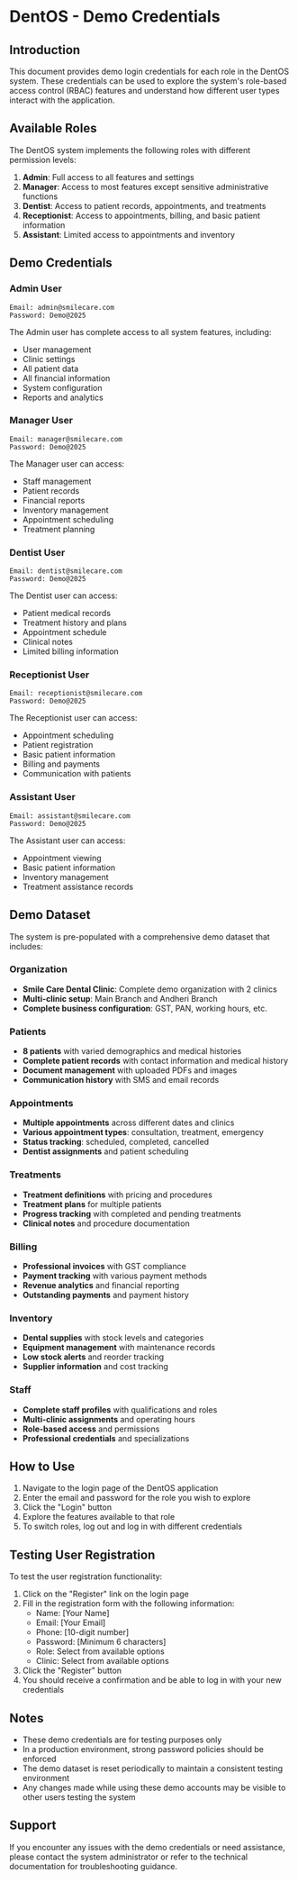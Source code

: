 # DentOS - Demo Credentials

## Introduction

This document provides demo login credentials for each role in the DentOS system. These credentials can be used to explore the system's role-based access control (RBAC) features and understand how different user types interact with the application.

## Available Roles

The DentOS system implements the following roles with different permission levels:

1. **Admin**: Full access to all features and settings
2. **Manager**: Access to most features except sensitive administrative functions
3. **Dentist**: Access to patient records, appointments, and treatments
4. **Receptionist**: Access to appointments, billing, and basic patient information
5. **Assistant**: Limited access to appointments and inventory

## Demo Credentials

### Admin User

```
Email: admin@smilecare.com
Password: Demo@2025
```

The Admin user has complete access to all system features, including:
- User management
- Clinic settings
- All patient data
- All financial information
- System configuration
- Reports and analytics

### Manager User

```
Email: manager@smilecare.com
Password: Demo@2025
```

The Manager user can access:
- Staff management
- Patient records
- Financial reports
- Inventory management
- Appointment scheduling
- Treatment planning

### Dentist User

```
Email: dentist@smilecare.com
Password: Demo@2025
```

The Dentist user can access:
- Patient medical records
- Treatment history and plans
- Appointment schedule
- Clinical notes
- Limited billing information

### Receptionist User

```
Email: receptionist@smilecare.com
Password: Demo@2025
```

The Receptionist user can access:
- Appointment scheduling
- Patient registration
- Basic patient information
- Billing and payments
- Communication with patients

### Assistant User

```
Email: assistant@smilecare.com
Password: Demo@2025
```

The Assistant user can access:
- Appointment viewing
- Basic patient information
- Inventory management
- Treatment assistance records

## Demo Dataset

The system is pre-populated with a comprehensive demo dataset that includes:

### Organization
- **Smile Care Dental Clinic**: Complete demo organization with 2 clinics
- **Multi-clinic setup**: Main Branch and Andheri Branch
- **Complete business configuration**: GST, PAN, working hours, etc.

### Patients
- **8 patients** with varied demographics and medical histories
- **Complete patient records** with contact information and medical history
- **Document management** with uploaded PDFs and images
- **Communication history** with SMS and email records

### Appointments
- **Multiple appointments** across different dates and clinics
- **Various appointment types**: consultation, treatment, emergency
- **Status tracking**: scheduled, completed, cancelled
- **Dentist assignments** and patient scheduling

### Treatments
- **Treatment definitions** with pricing and procedures
- **Treatment plans** for multiple patients
- **Progress tracking** with completed and pending treatments
- **Clinical notes** and procedure documentation

### Billing
- **Professional invoices** with GST compliance
- **Payment tracking** with various payment methods
- **Revenue analytics** and financial reporting
- **Outstanding payments** and payment history

### Inventory
- **Dental supplies** with stock levels and categories
- **Equipment management** with maintenance records
- **Low stock alerts** and reorder tracking
- **Supplier information** and cost tracking

### Staff
- **Complete staff profiles** with qualifications and roles
- **Multi-clinic assignments** and operating hours
- **Role-based access** and permissions
- **Professional credentials** and specializations

## How to Use

1. Navigate to the login page of the DentOS application
2. Enter the email and password for the role you wish to explore
3. Click the "Login" button
4. Explore the features available to that role
5. To switch roles, log out and log in with different credentials

## Testing User Registration

To test the user registration functionality:

1. Click on the "Register" link on the login page
2. Fill in the registration form with the following information:
   - Name: [Your Name]
   - Email: [Your Email]
   - Phone: [10-digit number]
   - Password: [Minimum 6 characters]
   - Role: Select from available options
   - Clinic: Select from available options
3. Click the "Register" button
4. You should receive a confirmation and be able to log in with your new credentials

## Notes

- These demo credentials are for testing purposes only
- In a production environment, strong password policies should be enforced
- The demo dataset is reset periodically to maintain a consistent testing environment
- Any changes made while using these demo accounts may be visible to other users testing the system

## Support

If you encounter any issues with the demo credentials or need assistance, please contact the system administrator or refer to the technical documentation for troubleshooting guidance.